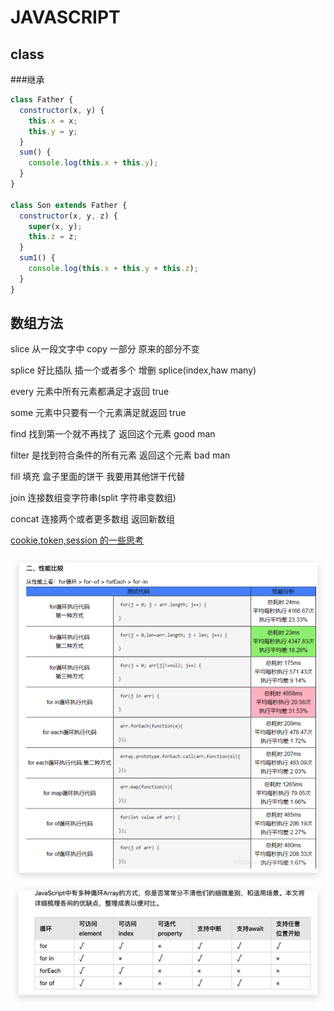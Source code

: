 <!--
 * @Descripttion: 
 * @version: 
 * @Author: zl
 * @Date: 2022-08-07 00:11:14
 * @LastEditors: zl
 * @LastEditTime: 2023-03-21 14:43:36
-->
# JAVASCRIPT

## class

###继承

```javascript
class Father {
  constructor(x, y) {
    this.x = x;
    this.y = y;
  }
  sum() {
    console.log(this.x + this.y);
  }
}

class Son extends Father {
  constructor(x, y, z) {
    super(x, y);
    this.z = z;
  }
  sum1() {
    console.log(this.x + this.y + this.z);
  }
}
```

##

## 数组方法

slice 从一段文字中 copy 一部分 原来的部分不变

splice 好比插队 插一个或者多个 增删 splice(index,haw many)

every 元素中所有元素都满足才返回 true

some 元素中只要有一个元素满足就返回 true

find 找到第一个就不再找了 返回这个元素 good man

filter 是找到符合条件的所有元素 返回这个元素 bad man

fill 填充 盒子里面的饼干 我要用其他饼干代替

join 连接数组变字符串(split 字符串变数组)

concat 连接两个或者更多数组 返回新数组

[cookie,token,session 的一些思考](./cookie,token,session的一些思考.md)


![](https://raw.githubusercontent.com/xesxz/image/main/screenshot202303211438688.png)
![](https://raw.githubusercontent.com/xesxz/image/main/screenshot202303211442262.png)